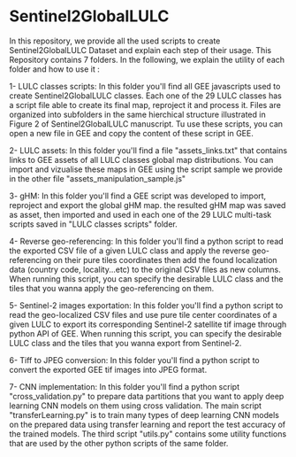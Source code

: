 # Sentinel2GlobalLULC
In this repository, we provide all the used scripts to create Sentinel2GlobalLULC Dataset and explain each step of their usage.
This Repository contains 7 folders. In the following, we explain the utility of each folder and how to use it :

1- LULC classes scripts: In this folder you'll find all GEE javascripts used to create Sentinel2GlobalLULC classes. Each one of the 29 LULC classes has a script file able to create its final map, reproject it and process it. Files are organized into subfolders in the same hierchical structure illustrated in Figure 2 of Sentinel2GlobalLULC manuscript. Tu use these scripts, you can open a new file in GEE and copy the content of these script in GEE.

2- LULC assets: In this folder you'll find a file "assets_links.txt" that contains links to GEE assets of all LULC classes global map distributions. You can import and vizualise these maps in GEE using the script sample we provide in the other file "assets_manipulation_sample.js" 

3- gHM: In this folder you'll find a GEE script was developed to import, reproject and export the global gHM map. the resulted gHM map was saved as asset, then imported and used in each one of the 29 LULC multi-task scripts saved in "LULC classes scripts" folder. 

4- Reverse geo-referencing: In this folder you'll find a python script to read the exported CSV file of a given LULC class and apply the reverse geo-referencing on their pure tiles coordinates then add the found localization data (country code, locality...etc) to the original CSV files as new columns. When running this script, you can specify the desirable LULC class and the tiles that you wanna apply the geo-referencing on them. 

5- Sentinel-2 images exportation: In this folder you'll find a python script to read the geo-localized CSV files and use pure tile center coordinates of a given LULC to export its corresponding Sentinel-2 satellite tif image through python API of GEE. When running this script, you can specify the desirable LULC class and the tiles that you wanna export from Sentinel-2.

6- Tiff to JPEG conversion: In this folder you'll find a python script to convert the exported GEE tif images into JPEG format.

7- CNN implementation: In this folder you'll find a python script "cross_validation.py" to prepare data partitions that you want to apply deep learning CNN models on them using cross validation. The main script "transferLearning.py" is to train many types of deep learning CNN models on the prepared data using transfer learning and report the test accuracy of the trained models. The third script "utils.py" contains some utility functions that are used by the other python scripts of the same folder. 



